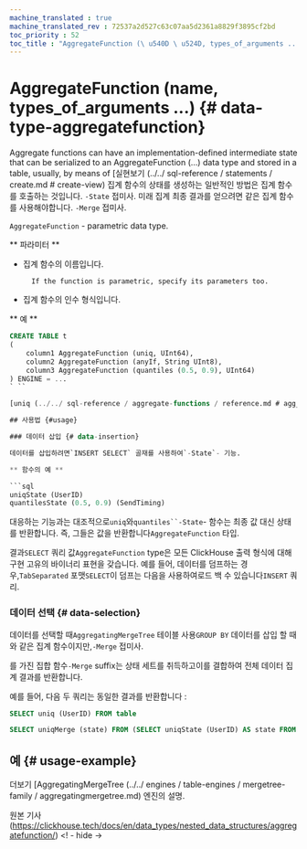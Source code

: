 ```yaml
--- 
machine_translated : true 
machine_translated_rev : 72537a2d527c63c07aa5d2361a8829f3895cf2bd 
toc_priority : 52 
toc_title : "AggregateFunction (\ u540D \ u524D, types_of_arguments ...)" 
--- 
```


# AggregateFunction (name, types_of_arguments ...) {# data-type-aggregatefunction} 

Aggregate functions can have an implementation-defined intermediate state that can be serialized to an AggregateFunction (...) data type and stored in a table, usually, by means of [실현보기 (../../ sql-reference / statements / create.md # create-view) 집계 함수의 상태를 생성하는 일반적인 방법은 집계 함수를 호출하는 것입니다. `-State` 접미사. 미래 집계 최종 결과를 얻으려면 같은 집계 함수를 사용해야합니다. `-Merge` 접미사. 

`AggregateFunction` - parametric data type. 

** 파라미터 ** 

- 집계 함수의 이름입니다.

        If the function is parametric, specify its parameters too. 

- 집계 함수의 인수 형식입니다. 

** 예 ** 

```sql 
CREATE TABLE t 
( 
    column1 AggregateFunction (uniq, UInt64), 
    column2 AggregateFunction (anyIf, String UInt8), 
    column3 AggregateFunction (quantiles (0.5, 0.9), UInt64) 
) ENGINE = ... 
` `` 

[uniq (../../ sql-reference / aggregate-functions / reference.md # agg_function-uniq) anyIf (임의 (../../ sql-reference / aggregate-functions / reference .md # agg_function-any) + 만약 (../../ sql-reference / aggregate-functions / combinators.md # agg-functions-combinator-if)) 및 분 위수 (../. ./sql-reference/aggregate-functions/reference.md) ClickHouse에서 지원되는 집계 함수입니다. 

## 사용법 {#usage} 

### 데이터 삽입 {# data-insertion}

데이터를 삽입하려면`INSERT SELECT` 골재를 사용하여`-State`- 기능. 

** 함수의 예 ** 

```sql 
uniqState (UserID) 
quantilesState (0.5, 0.9) (SendTiming) 
``` 

대응하는 기능과는 대조적으로`uniq`와`quantiles``-State`- 함수는 최종 값 대신 상태를 반환합니다. 즉, 그들은 값을 반환합니다`AggregateFunction` 타입. 

결과`SELECT` 쿼리 값`AggregateFunction` type은 모든 ClickHouse 출력 형식에 대해 구현 고유의 바이너리 표현을 갖습니다. 예를 들어, 데이터를 덤프하는 경우,`TabSeparated` 포맷`SELECT`이 덤프는 다음을 사용하여로드 백 수 있습니다`INSERT` 쿼리. 

### 데이터 선택 {# data-selection} 

데이터를 선택할 때`AggregatingMergeTree` 테이블 사용`GROUP BY` 데이터를 삽입 할 때와 같은 집계 함수이지만,`-Merge` 접미사. 

를 가진 집합 함수`-Merge` suffix는 상태 세트를 취득하고이를 결합하여 전체 데이터 집계 결과를 반환합니다. 

예를 들어, 다음 두 쿼리는 동일한 결과를 반환합니다 : 

```sql 
SELECT uniq (UserID) FROM table

SELECT uniqMerge (state) FROM (SELECT uniqState (UserID) AS state FROM table GROUP BY RegionID) 
``` 

## 예 {# usage-example} 

더보기 [AggregatingMergeTree (../../ engines / table-engines / mergetree-family / aggregatingmergetree.md) 엔진의 설명. 

원본 기사 (https://clickhouse.tech/docs/en/data_types/nested_data_structures/aggregatefunction/) <! - hide ->
